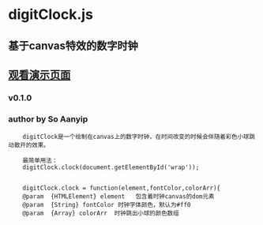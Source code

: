 digitClock.js
===================================
基于canvas特效的数字时钟
----------------------------------- 
[观看演示页面](http://soaanyip.github.io/presents/digitClock.html)
----------------------------------- 
### v0.1.0  
### author by So Aanyip

		digitClock是一个绘制在canvas上的数字时钟，在时间改变的时候会伴随着彩色小球跳动散开的效果。

		最简单用法：
		digitClock.clock(document.getElementById('wrap'));


		digitClock.clock = function(element,fontColor,colorArr){
		@param  {HTMLElement} element   包含着时钟canvas的dom元素
		@param  {String} fontColor 时钟字体颜色，默认为#ff0
		@param  {Array} colorArr  时钟跳出小球的颜色数组
	
